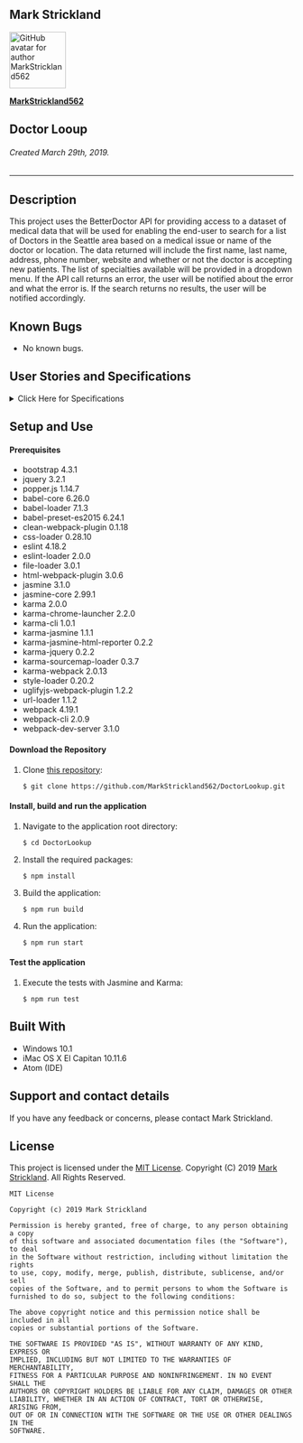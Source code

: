 ## **Mark Strickland**

[<img src="https://avatars1.githubusercontent.com/u/46455727?s=400&v=4" width=100 alt="GitHub avatar for author MarkStrickland562">](https://github.com/MarkStrickland562)

[**MarkStrickland562**](https://github.com/MarkStrickland562)

## **Doctor Looup**

###### Created March 29th, 2019.

----------

## Description
This project uses the BetterDoctor API for providing access to a dataset of medical data that will be used for enabling the end-user to search
for a list of Doctors in the Seattle area based on a medical issue or name of the doctor or location. The data returned will include the first name, last
name, address, phone number, website and whether or not the doctor is accepting new patients. The list of specialties available will be provided in a
dropdown menu. If the API call returns an error, the user will be notified about the error and what the error is. If the search returns no results,
the user will be notified accordingly.

## Known Bugs

* No known bugs.

## User Stories and Specifications

<details>
  <summary>Click Here for Specifications</summary>

  <table>
    <tr>
      <th>Specification 01</th>
      <th></th>
    </tr>
    <tr>
      <td>Behavior</td>
      <td>The application will require that the end-user enter search criteria. If no criteria are entered, the user will be alerted</td>
    </tr>
    <tr>
      <td>Input</td>
      <td>No search criteria</td>
    </tr>
    <tr>
      <td>Output</td>
      <td>A message indicating that search criteria are required</td>
    </tr>
  </table>


  <table>
    <tr>
      <th>Specification 02</th>
      <th></th>
    </tr>
    <tr>
      <td>Behavior</td>
      <td>The application will query the BetterDoctor API for a list of doctors based on last name</td>
    </tr>
    <tr>
      <td>Input</td>
      <td>Name of a doctor</td>
    </tr>
    <tr>
      <td>Output</td>
      <td>Information about that doctor if it exists</td>
    </tr>
  </table>

  <table>
    <tr>
      <th>Specification 03</th>
      <th></th>
    </tr>
    <tr>
      <td>Behavior</td>
      <td>The application will query the BetterDoctor API for a list of doctors based on medical issue</td>
    </tr>
    <tr>
      <td>Input</td>
      <td>A medical issue</td>
    </tr>
    <tr>
      <td>Output</td>
      <td>A list of doctors who can treat the medical issue</td>
    </tr>
  </table>

  <table>
    <tr>
      <th>Specification 03</th>
      <th></th>
    </tr>
    <tr>
      <td>Behavior</td>
      <td>The application will query the BetterDoctor API for a list of doctors based on location</td>
    </tr>
    <tr>
      <td>Input</td>
      <td>A location</td>
    </tr>
    <tr>
      <td>Output</td>
      <td>A list of doctors who are located in that location</td>
    </tr>
  </table>

  <table>
    <tr>
      <th>Specification 04</th>
      <th></th>
    </tr>
    <tr>
      <td>Behavior</td>
      <td>If the search returns data, the list of doctors will include first name, last name, phone number, website, and whether the doctor is accepting new patients</td>
    </tr>
    <tr>
      <td>Input</td>
      <td>Search criteria that will return data</td>
    </tr>
    <tr>
      <td>Output</td>
      <td>Doctor(s) first name, last name, phone number, website, and if the doctor(s) are accepting new patients</td>
    </tr>
  </table>

  <table>
    <tr>
      <th>Specification 05</th>
      <th></th>
    </tr>
    <tr>
      <td>Behavior</td>
      <td>If the API call returns an error, the user will be notified about the error and what the error is.</td>
    </tr>
    <tr>
      <td>Input</td>
      <td>A misspelled version of the API's URL</td>
    </tr>
    <tr>
      <td>Output</td>
      <td>An error number and message</td>
    </tr>
  </table>

  <table>
    <tr>
      <th>Specification 06</th>
      <th></th>
    </tr>
    <tr>
      <td>Behavior</td>
      <td>If the API call returns no data, the user will be notified accordingly</td>
    </tr>
    <tr>
      <td>Input</td>
      <td>A search guaranteed to not return data</td>
    </tr>
    <tr>
      <td>Output</td>
      <td>A message indicating that no doctors were found that meet the search criteria</td>
    </tr>      
  </table>
</details>

## Setup and Use

#### Prerequisites
* bootstrap 4.3.1
* jquery 3.2.1
* popper.js 1.14.7
* babel-core 6.26.0
* babel-loader 7.1.3
* babel-preset-es2015 6.24.1
* clean-webpack-plugin 0.1.18
* css-loader 0.28.10
* eslint 4.18.2
* eslint-loader 2.0.0
* file-loader 3.0.1
* html-webpack-plugin 3.0.6
* jasmine 3.1.0
* jasmine-core 2.99.1
* karma 2.0.0
* karma-chrome-launcher 2.2.0
* karma-cli 1.0.1
* karma-jasmine 1.1.1
* karma-jasmine-html-reporter 0.2.2
* karma-jquery 0.2.2
* karma-sourcemap-loader 0.3.7
* karma-webpack 2.0.13
* style-loader 0.20.2
* uglifyjs-webpack-plugin 1.2.2
* url-loader 1.1.2
* webpack 4.19.1
* webpack-cli 2.0.9
* webpack-dev-server 3.1.0


#### Download the Repository
1. Clone [this repository](https://github.com/MarkStrickland562/DoctorLooup):

       $ git clone https://github.com/MarkStrickland562/DoctorLookup.git

#### Install, build and run the application
1. Navigate to the application root directory:

       $ cd DoctorLookup
2. Install the required packages:

       $ npm install
3. Build the application:

       $ npm run build
4. Run the application:

       $ npm run start

#### Test the application
1. Execute the tests with Jasmine and Karma:

       $ npm run test

## Built With

* Windows 10.1
* iMac OS X El Capitan 10.11.6
* Atom (IDE)

## Support and contact details

If you have any feedback or concerns, please contact Mark Strickland.

## License

This project is licensed under the [MIT License](https://opensource.org/licenses/MIT). Copyright (C) 2019 [Mark Strickland](https://github.com/MarkStrickland562). All Rights Reserved.
```
MIT License

Copyright (c) 2019 Mark Strickland

Permission is hereby granted, free of charge, to any person obtaining a copy
of this software and associated documentation files (the "Software"), to deal
in the Software without restriction, including without limitation the rights
to use, copy, modify, merge, publish, distribute, sublicense, and/or sell
copies of the Software, and to permit persons to whom the Software is
furnished to do so, subject to the following conditions:

The above copyright notice and this permission notice shall be included in all
copies or substantial portions of the Software.

THE SOFTWARE IS PROVIDED "AS IS", WITHOUT WARRANTY OF ANY KIND, EXPRESS OR
IMPLIED, INCLUDING BUT NOT LIMITED TO THE WARRANTIES OF MERCHANTABILITY,
FITNESS FOR A PARTICULAR PURPOSE AND NONINFRINGEMENT. IN NO EVENT SHALL THE
AUTHORS OR COPYRIGHT HOLDERS BE LIABLE FOR ANY CLAIM, DAMAGES OR OTHER
LIABILITY, WHETHER IN AN ACTION OF CONTRACT, TORT OR OTHERWISE, ARISING FROM,
OUT OF OR IN CONNECTION WITH THE SOFTWARE OR THE USE OR OTHER DEALINGS IN THE
SOFTWARE.
```

